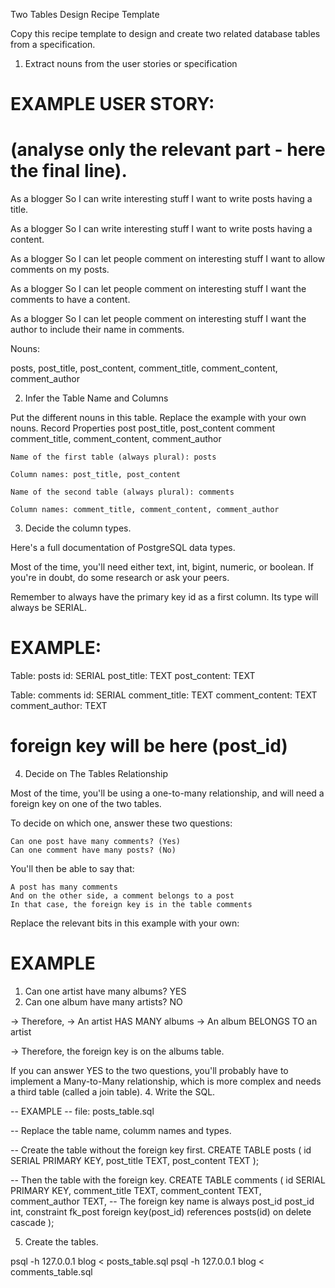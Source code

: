 Two Tables Design Recipe Template

Copy this recipe template to design and create two related database tables from a specification.
1. Extract nouns from the user stories or specification

# EXAMPLE USER STORY:
# (analyse only the relevant part - here the final line).

As a blogger
So I can write interesting stuff
I want to write posts having a title.

As a blogger
So I can write interesting stuff
I want to write posts having a content.

As a blogger
So I can let people comment on interesting stuff
I want to allow comments on my posts.

As a blogger
So I can let people comment on interesting stuff
I want the comments to have a content.

As a blogger
So I can let people comment on interesting stuff
I want the author to include their name in comments.

Nouns:

posts, post_title, post_content, comment_title, comment_content, comment_author

2. Infer the Table Name and Columns

Put the different nouns in this table. Replace the example with your own nouns.
Record 	Properties
post 	post_title, post_content
comment comment_title, comment_content, comment_author

    Name of the first table (always plural): posts

    Column names: post_title, post_content

    Name of the second table (always plural): comments

    Column names: comment_title, comment_content, comment_author

3. Decide the column types.

Here's a full documentation of PostgreSQL data types.

Most of the time, you'll need either text, int, bigint, numeric, or boolean. If you're in doubt, do some research or ask your peers.

Remember to always have the primary key id as a first column. Its type will always be SERIAL.

# EXAMPLE:

Table: posts
id: SERIAL
post_title: TEXT
post_content: TEXT

Table: comments
id: SERIAL
comment_title: TEXT
comment_content: TEXT
comment_author: TEXT
# foreign key will be here (post_id)

4. Decide on The Tables Relationship

Most of the time, you'll be using a one-to-many relationship, and will need a foreign key on one of the two tables.

To decide on which one, answer these two questions:

    Can one post have many comments? (Yes)
    Can one comment have many posts? (No)

You'll then be able to say that:

    A post has many comments
    And on the other side, a comment belongs to a post
    In that case, the foreign key is in the table comments

Replace the relevant bits in this example with your own:

# EXAMPLE

1. Can one artist have many albums? YES
2. Can one album have many artists? NO

-> Therefore,
-> An artist HAS MANY albums
-> An album BELONGS TO an artist

-> Therefore, the foreign key is on the albums table.

If you can answer YES to the two questions, you'll probably have to implement a Many-to-Many relationship, which is more complex and needs a third table (called a join table).
4. Write the SQL.

-- EXAMPLE
-- file: posts_table.sql

-- Replace the table name, columm names and types.

-- Create the table without the foreign key first.
CREATE TABLE posts (
  id SERIAL PRIMARY KEY,
  post_title TEXT,
  post_content TEXT
);

-- Then the table with the foreign key.
CREATE TABLE comments (
  id SERIAL PRIMARY KEY,
  comment_title TEXT,
  comment_content TEXT,
  comment_author TEXT,
-- The foreign key name is always post_id
  post_id int,
  constraint fk_post foreign key(post_id)
    references posts(id)
    on delete cascade
);

5. Create the tables.

psql -h 127.0.0.1 blog < posts_table.sql
psql -h 127.0.0.1 blog < comments_table.sql